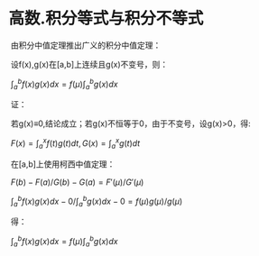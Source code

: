 # 高数.积分等式与积分不等式

​	由积分中值定理推出广义的积分中值定理：

​		设f(x),g(x)在[a,b]上连续且g(x)不变号，则：					

​					$\int_{a}^{b}f(x)g(x) d x = f(\mu)\int_{a}^{b}g(x)dx$

​			证：

​					若g(x)$\equiv$0,结论成立；若g(x)不恒等于0，由于不变号，设g(x)>0，得:

​						$F(x)=\int_{a}^{x}f(t)g(t)d t,G(x)=\int_{a}^{x}g(t) d t$

​					在[a,b]上使用柯西中值定理：

​						$F(b)-F(a)/G(b)-G(a)=F'(\mu)/G'(\mu)$

​						$\int_{a}^{b}f(x)g(x)d x -0 / \int_{a}^{b}g(x)d x-0=f(\mu)g(\mu)/g(\mu)$

​				得：

​						$\int_{a}^{b}f(x)g(x) d x = f(\mu)\int_{a}^{b}g(x)dx$